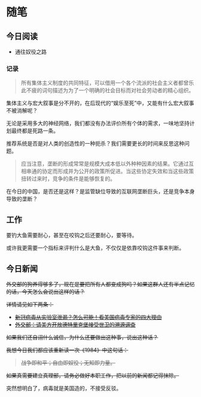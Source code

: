 # 随笔

## 今日阅读

* 通往奴役之路

### 记录

>所有集体主义制度的共同特征，可以借用一个各个流派的社会主义者都曾乐此不疲的词句描述为为了一个明确的社会目标而对社会劳动者的精心组织。

集体主义与宏大叙事是分不开的，在后现代的“娱乐至死”中，又能有什么宏大叙事不被消解呢？

无论是采用多大的神经网络，我们都没有办法评价所有个体的需求，一味地坚持计划最终都是死路一条。

推荐系统是否是对人类的创造性的一种扼杀？我们需要更长的时间来反思这种问题。

>应当注意，垄断的形成常常是规模大成本低以外种种因素的结果。它通过互相串通的协定而形成并为公开的政策所促进。当这些协定失效和当这些政策扭转过来时，竞争的条件是能够恢复的。

在今日的中国，是否还是这样？是监管缺位导致的互联网垄断巨头，还是竞争本身导致的垄断？

## 工作

要钓大鱼需要耐心，甚至在咬钩之后还要耐心，要等待。

或许我更需要一个指标来评判什么是大鱼，不仅仅是依靠咬钩这件事来判断。

## 今日新闻

~~外交部的狗养得够多了，现在是要把所有人都变成狗吗？如果这群人还有半点记忆的话，今天怎么会说出这样的话？~~

~~详情请见如下两条：~~

* ~~[新冠病毒从实验室泄漏？怎么可能！看美国病毒专家的四大理由](http://m.news.cctv.com/2020/05/03/ARTIXAlWoaLOHPD9vHrXfVNo200503.shtml)~~
* ~~[外交部：请美方开放德特里克堡接受世卫的溯源调查](https://news.163.com/21/0119/21/G0O2L5D30001899O.html)~~

~~如果我们还自诩什么诚信，为什么还要做出这种事，说出这种话？~~

~~我想今日我们都应该重新读一次《1984》中这句话：~~

>~~战争即和平；自由即奴役；无知即力量。~~

~~如果真需要建立真理部，请务必做好本职工作，把以前的新闻都记得抹除。~~

突然想明白了，病毒就是美国造的，不接受反驳。